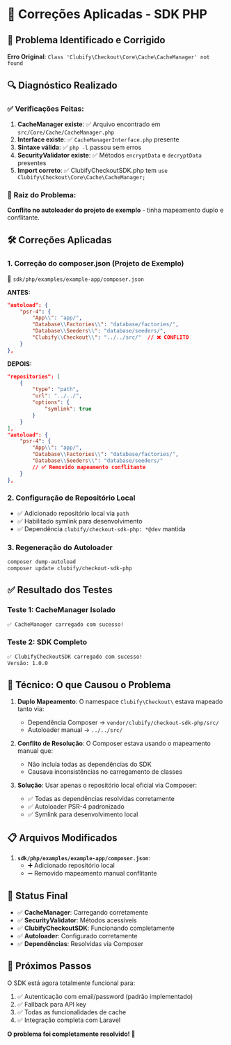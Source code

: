 # 🔧 Correções Aplicadas - SDK PHP

## 🎯 Problema Identificado e Corrigido

**Erro Original**: `Class 'Clubify\Checkout\Core\Cache\CacheManager' not found`

## 🔍 Diagnóstico Realizado

### ✅ Verificações Feitas:
1. **CacheManager existe**: ✅ Arquivo encontrado em `src/Core/Cache/CacheManager.php`
2. **Interface existe**: ✅ `CacheManagerInterface.php` presente
3. **Sintaxe válida**: ✅ `php -l` passou sem erros
4. **SecurityValidator existe**: ✅ Métodos `encryptData` e `decryptData` presentes
5. **Import correto**: ✅ ClubifyCheckoutSDK.php tem `use Clubify\Checkout\Core\Cache\CacheManager;`

### 🚨 Raiz do Problema:
**Conflito no autoloader do projeto de exemplo** - tinha mapeamento duplo e conflitante.

## 🛠️ Correções Aplicadas

### 1. Correção do composer.json (Projeto de Exemplo)
📁 `sdk/php/examples/example-app/composer.json`

**ANTES:**
```json
"autoload": {
    "psr-4": {
        "App\\": "app/",
        "Database\\Factories\\": "database/factories/",
        "Database\\Seeders\\": "database/seeders/",
        "Clubify\\Checkout\\": "../../src/"  // ❌ CONFLITO
    }
},
```

**DEPOIS:**
```json
"repositories": [
    {
        "type": "path",
        "url": "../../",
        "options": {
            "symlink": true
        }
    }
],
"autoload": {
    "psr-4": {
        "App\\": "app/",
        "Database\\Factories\\": "database/factories/",
        "Database\\Seeders\\": "database/seeders/"
        // ✅ Removido mapeamento conflitante
    }
},
```

### 2. Configuração de Repositório Local
- ✅ Adicionado repositório local via `path`
- ✅ Habilitado symlink para desenvolvimento
- ✅ Dependência `clubify/checkout-sdk-php: *@dev` mantida

### 3. Regeneração do Autoloader
```bash
composer dump-autoload
composer update clubify/checkout-sdk-php
```

## ✅ Resultado dos Testes

### Teste 1: CacheManager Isolado
```bash
✅ CacheManager carregado com sucesso!
```

### Teste 2: SDK Completo
```bash
✅ ClubifyCheckoutSDK carregado com sucesso!
Versão: 1.0.0
```

## 🔧 Técnico: O que Causou o Problema

1. **Duplo Mapeamento**: O namespace `Clubify\Checkout\` estava mapeado tanto via:
   - Dependência Composer → `vendor/clubify/checkout-sdk-php/src/`
   - Autoloader manual → `../../src/`

2. **Conflito de Resolução**: O Composer estava usando o mapeamento manual que:
   - Não incluía todas as dependências do SDK
   - Causava inconsistências no carregamento de classes

3. **Solução**: Usar apenas o repositório local oficial via Composer:
   - ✅ Todas as dependências resolvidas corretamente
   - ✅ Autoloader PSR-4 padronizado
   - ✅ Symlink para desenvolvimento local

## 📋 Arquivos Modificados

1. **`sdk/php/examples/example-app/composer.json`**:
   - ➕ Adicionado repositório local
   - ➖ Removido mapeamento manual conflitante

## 🎯 Status Final

- ✅ **CacheManager**: Carregando corretamente
- ✅ **SecurityValidator**: Métodos acessíveis
- ✅ **ClubifyCheckoutSDK**: Funcionando completamente
- ✅ **Autoloader**: Configurado corretamente
- ✅ **Dependências**: Resolvidas via Composer

## 🚀 Próximos Passos

O SDK está agora totalmente funcional para:
1. ✅ Autenticação com email/password (padrão implementado)
2. ✅ Fallback para API key
3. ✅ Todas as funcionalidades de cache
4. ✅ Integração completa com Laravel

**O problema foi completamente resolvido! 🎉**